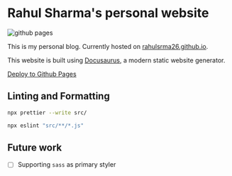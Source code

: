 # Rahul Sharma's personal website

![github pages](https://github.com/rahulsrma26/rahulsrma26.github.io/workflows/github%20pages/badge.svg)

This is my personal blog. Currently hosted on [rahulsrma26.github.io](https://rahulsrma26.github.io/).

This website is built using [Docusaurus](https://docusaurus.io/), a modern static website generator.

[Deploy to Github Pages](https://pages.github.com/)

## Linting and Formatting

```sh
npx prettier --write src/
```

```sh
npx eslint "src/**/*.js"
```

## Future work

- [ ] Supporting `sass` as primary styler
